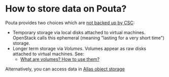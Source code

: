# How to store data on Pouta?

Pouta provides two choices which are [not backed up by CSC](is-pouta-backed-up.md):

*   Temporary storage via local disks attached to virtual machines. OpenStack calls this ephemeral (meaning "lasting for a very short time") storage.
*   Longer term storage via _Volumes_. Volumes appear as raw disks attached to virtual machines. See:
    *   [What are volumes? How to use them?](what-are-volumes-and-how-to-use.md)

Alternatively, you can access data in [Allas object storage](/data/Allas/)

